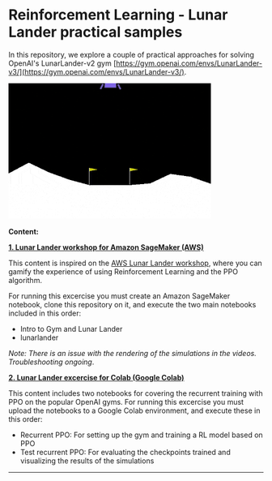 # Reinforcement Learning - Lunar Lander practical samples

In this repository, we explore a couple of practical approaches for solving OpenAI's LunarLander-v2 gym [https://gym.openai.com/envs/LunarLander-v3/](https://gym.openai.com/envs/LunarLander-v3/).

<img src="media/original.gif" alt="drawing" width="400"/>

**Content:**

**[1. Lunar Lander workshop for Amazon SageMaker (AWS)](./AWS-LunarLander-workshop)**

This content is inspired on the [AWS Lunar Lander workshop](https://lunarlander.ninja/), where you can gamify the experience of using Reinforcement Learning and the PPO algorithm.

For running this excercise you must create an Amazon SageMaker notebook, clone this repository on it, and execute the two main notebooks included in this order:
- Intro to Gym and Lunar Lander
- lunarlander

*Note: There is an issue with the rendering of the simulations in the videos. Troubleshooting ongoing*.

**[2. Lunar Lander excercise for Colab (Google Colab)](./ngoodger-LunarLander-PPO)**

This content includes two notebooks for covering the recurrent training with PPO on the popular OpenAI gyms.
For running this excercise you must upload the notebooks to a Google Colab environment, and execute these in this order:

- Recurrent PPO: For setting up the gym and training a RL model based on PPO
- Test recurrent PPO: For evaluating the checkpoints trained and visualizing the results of the simulations

---

